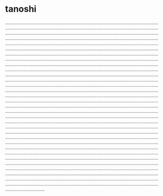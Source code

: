 # tanoshi
................................................................................................................................................................................................................................................................................................................................................................................................................................................................................................................................................................................................................................................................................................................................................................................................................................................................................................................................................................................................................................................................................................................................................................................................................................................................................................................................................................................................................................................................................................................................................................................................................................................................................................................................................................................................................................................................................................................................................................................................................................................................................................................................................................................................................................................................................................................................................................................................................................................................................................................................................................................................................................................................................................................................................................................................................................................................................................................................................................................................................................................................................................................................................................................................................................................................................................................................................................................................................................................................................................................................................................................................................................................................................................................................................................................................................................................................................................................................................................................................................................................................................................................................................................